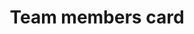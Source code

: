 ---
title: Team members card
category: Application
paid: true
isActive: true
ltr: {"react":{"jsxTail":[{"code":"const members = [\n    {\n        avatar: \"https://api.uifaces.co/our-content/donated/xZ4wg2Xj.jpg\",\n        name: \"John lorin\",\n        email: \"john@example.com\"\n    }, {\n        avatar: \"https://randomuser.me/api/portraits/men/86.jpg\",\n        name: \"Chris bondi\",\n        email: \"chridbondi@example.com\"\n    }, {\n        avatar: \"https://images.unsplash.com/photo-1464863979621-258859e62245?ixlib=rb-1.2.1&q=80&fm=jpg&crop=faces&fit=crop&h=200&w=200&ixid=eyJhcHBfaWQiOjE3Nzg0fQ\",\n        name: \"yasmine\",\n        email: \"yasmine@example.com\"\n    }, {\n        avatar: \"https://images.unsplash.com/photo-1507003211169-0a1dd7228f2d?ixlib=rb-0.3.5&q=80&fm=jpg&crop=faces&fit=crop&h=200&w=200&s=a72ca28288878f8404a795f39642a46f\",\n        name: \"Joseph\",\n        email: \"joseph@example.com\"\n    },\n]\n\nexport default () => (\n    <div className=\"max-w-2xl mx-auto px-4\">\n        <div className=\"items-start justify-between sm:flex\">\n            <div>\n                <h4 className=\"text-gray-800 text-xl font-semibold\">Team members</h4>\n                <p className=\"mt-2 text-gray-600 text-base sm:text-sm\">Give your team members access to manage the system.</p>\n            </div>\n            <a href=\"javascript:void(0)\" className=\"inline-flex items-center justify-center gap-1 py-2 px-3 mt-2 font-medium text-sm text-center text-white bg-indigo-600 hover:bg-indigo-500 active:bg-indigo-700 rounded-lg sm:mt-0\">\n                <svg xmlns=\"http://www.w3.org/2000/svg\" fill=\"none\" viewBox=\"0 0 24 24\" strokeWidth={1.5} stroke=\"currentColor\" className=\"w-6 h-6\">\n                    <path strokeLinecap=\"round\" strokeLinejoin=\"round\" d=\"M12 6v12m6-6H6\" />\n                </svg>\n                New member\n            </a>\n        </div>\n        <ul className=\"mt-12 divide-y\">\n            {\n                members.map((item, idx) => (\n                    <li key={idx} className=\"py-5 flex items-start justify-between\">\n                        <div className=\"flex gap-3\">\n                            <img src={item.avatar} className=\"flex-none w-12 h-12 rounded-full\" />\n                            <div>\n                                <span className=\"block text-sm text-gray-700 font-semibold\">{item.name}</span>\n                                <span className=\"block text-sm text-gray-600\">{item.email}</span>\n                            </div>\n                        </div>\n                        <a href=\"javascript:void(0)\" className=\"text-gray-700 text-sm border rounded-lg px-3 py-2 duration-150 bg-white hover:bg-gray-100\">Manage</a>\n                    </li>\n                ))\n            }\n        </ul>\n    </div>\n)","label":"App.jsx"}],"jsxCss":[]},"vue":{"vueTail":[],"vueCss":[]},"preview":"function App() {\n  const members = [{\n    avatar: \"https://api.uifaces.co/our-content/donated/xZ4wg2Xj.jpg\",\n    name: \"John lorin\",\n    email: \"john@example.com\"\n  }, {\n    avatar: \"https://randomuser.me/api/portraits/men/86.jpg\",\n    name: \"Chris bondi\",\n    email: \"chridbondi@example.com\"\n  }, {\n    avatar: \"https://images.unsplash.com/photo-1464863979621-258859e62245?ixlib=rb-1.2.1&q=80&fm=jpg&crop=faces&fit=crop&h=200&w=200&ixid=eyJhcHBfaWQiOjE3Nzg0fQ\",\n    name: \"yasmine\",\n    email: \"yasmine@example.com\"\n  }, {\n    avatar: \"https://images.unsplash.com/photo-1507003211169-0a1dd7228f2d?ixlib=rb-0.3.5&q=80&fm=jpg&crop=faces&fit=crop&h=200&w=200&s=a72ca28288878f8404a795f39642a46f\",\n    name: \"Joseph\",\n    email: \"joseph@example.com\"\n  }];\n  return /*#__PURE__*/React.createElement(\"div\", {\n    className: \"max-w-2xl mx-auto px-4 py-16\"\n  }, /*#__PURE__*/React.createElement(\"div\", {\n    className: \"items-start justify-between sm:flex\"\n  }, /*#__PURE__*/React.createElement(\"div\", null, /*#__PURE__*/React.createElement(\"h4\", {\n    className: \"text-gray-800 text-xl font-semibold\"\n  }, \"Team members\"), /*#__PURE__*/React.createElement(\"p\", {\n    className: \"mt-2 text-gray-600 text-base sm:text-sm\"\n  }, \"Give your team members access to manage the system.\")), /*#__PURE__*/React.createElement(\"a\", {\n    href: \"javascript:void(0)\",\n    className: \"inline-flex items-center justify-center gap-1 py-2 px-3 mt-2 font-medium text-sm text-center text-white bg-indigo-600 hover:bg-indigo-500 active:bg-indigo-700 rounded-lg sm:mt-0\"\n  }, /*#__PURE__*/React.createElement(\"svg\", {\n    xmlns: \"http://www.w3.org/2000/svg\",\n    fill: \"none\",\n    viewBox: \"0 0 24 24\",\n    strokeWidth: 1.5,\n    stroke: \"currentColor\",\n    className: \"w-6 h-6\"\n  }, /*#__PURE__*/React.createElement(\"path\", {\n    strokeLinecap: \"round\",\n    strokeLinejoin: \"round\",\n    d: \"M12 6v12m6-6H6\"\n  })), \"New member\")), /*#__PURE__*/React.createElement(\"ul\", {\n    className: \"mt-12 divide-y\"\n  }, members.map((item, idx) => /*#__PURE__*/React.createElement(\"li\", {\n    key: idx,\n    className: \"py-5 flex items-start justify-between\"\n  }, /*#__PURE__*/React.createElement(\"div\", {\n    className: \"flex gap-3\"\n  }, /*#__PURE__*/React.createElement(\"img\", {\n    src: item.avatar,\n    className: \"flex-none w-12 h-12 rounded-full\"\n  }), /*#__PURE__*/React.createElement(\"div\", null, /*#__PURE__*/React.createElement(\"span\", {\n    className: \"block text-sm text-gray-700 font-semibold\"\n  }, item.name), /*#__PURE__*/React.createElement(\"span\", {\n    className: \"block text-sm text-gray-600\"\n  }, item.email))), /*#__PURE__*/React.createElement(\"a\", {\n    href: \"javascript:void(0)\",\n    className: \"text-gray-700 text-sm border rounded-lg px-3 py-2 duration-150 bg-white hover:bg-gray-100\"\n  }, \"Manage\")))));\n}"}
rtl: {"preview":"function App() {\n  const members = [{\n    avatar: \"https://api.uifaces.co/our-content/donated/xZ4wg2Xj.jpg\",\n    name: \"جون لورين\",\n    email: \"john@example.com\"\n  }, {\n    avatar: \"https://randomuser.me/api/portraits/men/86.jpg\",\n    name: \"كريس بوندي\",\n    email: \"chridbondi@example.com\"\n  }, {\n    avatar: \"https://images.unsplash.com/photo-1464863979621-258859e62245?ixlib=rb-1.2.1&q=80&fm=jpg&crop=faces&fit=crop&h=200&w=200&ixid=eyJhcHBfaWQiOjE3Nzg0fQ\",\n    name: \"ياسمين\",\n    email: \"yasmine@example.com\"\n  }, {\n    avatar: \"https://images.unsplash.com/photo-1507003211169-0a1dd7228f2d?ixlib=rb-0.3.5&q=80&fm=jpg&crop=faces&fit=crop&h=200&w=200&s=a72ca28288878f8404a795f39642a46f\",\n    name: \"جوزيف\",\n    email: \"joseph@example.com\"\n  }];\n  return /*#__PURE__*/React.createElement(\"div\", {\n    className: \"max-w-2xl mx-auto px-4 py-16 md:px-8\"\n  }, /*#__PURE__*/React.createElement(\"div\", {\n    className: \"items-start justify-between sm:flex\"\n  }, /*#__PURE__*/React.createElement(\"div\", null, /*#__PURE__*/React.createElement(\"h4\", {\n    className: \"text-gray-800 text-xl font-semibold\"\n  }, \"\\u0623\\u0639\\u0636\\u0627\\u0621 \\u0627\\u0644\\u0641\\u0631\\u064A\\u0642\"), /*#__PURE__*/React.createElement(\"p\", {\n    className: \"mt-2 text-gray-600 text-base sm:text-sm\"\n  }, \"\\u0627\\u0645\\u0646\\u062D \\u0623\\u0639\\u0636\\u0627\\u0621 \\u0641\\u0631\\u064A\\u0642\\u0643 \\u062D\\u0642 \\u0627\\u0644\\u0648\\u0635\\u0648\\u0644 \\u0644\\u0625\\u062F\\u0627\\u0631\\u0629 \\u0627\\u0644\\u0646\\u0638\\u0627\\u0645.\")), /*#__PURE__*/React.createElement(\"a\", {\n    href: \"javascript:void(0)\",\n    className: \"inline-flex items-center justify-center gap-1 py-2 px-3 mt-2 font-medium text-sm text-center text-white bg-indigo-600 hover:bg-indigo-500 active:bg-indigo-700 rounded-lg sm:mt-0\"\n  }, /*#__PURE__*/React.createElement(\"svg\", {\n    xmlns: \"http://www.w3.org/2000/svg\",\n    fill: \"none\",\n    viewBox: \"0 0 24 24\",\n    strokeWidth: 1.5,\n    stroke: \"currentColor\",\n    className: \"w-6 h-6\"\n  }, /*#__PURE__*/React.createElement(\"path\", {\n    strokeLinecap: \"round\",\n    strokeLinejoin: \"round\",\n    d: \"M12 6v12m6-6H6\"\n  })), \"\\u0625\\u0636\\u0627\\u0641\\u0629 \\u0639\\u0636\\u0648\")), /*#__PURE__*/React.createElement(\"ul\", {\n    className: \"mt-12 divide-y\"\n  }, members.map((item, idx) => /*#__PURE__*/React.createElement(\"li\", {\n    key: idx,\n    className: \"py-5 flex items-start justify-between\"\n  }, /*#__PURE__*/React.createElement(\"div\", {\n    className: \"flex gap-3\"\n  }, /*#__PURE__*/React.createElement(\"img\", {\n    src: item.avatar,\n    className: \"flex-none w-12 h-12 rounded-full\"\n  }), /*#__PURE__*/React.createElement(\"div\", null, /*#__PURE__*/React.createElement(\"span\", {\n    className: \"block text-sm text-gray-700 font-semibold\"\n  }, item.name), /*#__PURE__*/React.createElement(\"span\", {\n    className: \"block text-sm text-gray-600\"\n  }, item.email))), /*#__PURE__*/React.createElement(\"a\", {\n    href: \"javascript:void(0)\",\n    className: \"text-gray-700 text-sm border rounded-lg px-3 py-2 duration-150 bg-white hover:bg-gray-100\"\n  }, \"\\u0625\\u062F\\u0627\\u0631\\u0629\")))));\n}","react":{"jsxCss":[],"jsxTail":[{"code":"const members = [\n    {\n        avatar: \"https://api.uifaces.co/our-content/donated/xZ4wg2Xj.jpg\",\n        name: \"جون لورين\",\n        email: \"john@example.com\"\n    }, {\n        avatar: \"https://randomuser.me/api/portraits/men/86.jpg\",\n        name: \"كريس بوندي\",\n        email: \"chridbondi@example.com\"\n    }, {\n        avatar: \"https://images.unsplash.com/photo-1464863979621-258859e62245?ixlib=rb-1.2.1&q=80&fm=jpg&crop=faces&fit=crop&h=200&w=200&ixid=eyJhcHBfaWQiOjE3Nzg0fQ\",\n        name: \"ياسمين\",\n        email: \"yasmine@example.com\"\n    }, {\n        avatar: \"https://images.unsplash.com/photo-1507003211169-0a1dd7228f2d?ixlib=rb-0.3.5&q=80&fm=jpg&crop=faces&fit=crop&h=200&w=200&s=a72ca28288878f8404a795f39642a46f\",\n        name: \"جوزيف\",\n        email: \"joseph@example.com\"\n    },\n]\n\nexport default () => {\n    return (\n        <div className=\"max-w-2xl mx-auto px-4 md:px-8\">\n            <div className=\"items-start justify-between sm:flex\">\n                <div>\n                    <h4 className=\"text-gray-800 text-xl font-semibold\">أعضاء الفريق</h4>\n                    <p className=\"mt-2 text-gray-600 text-base sm:text-sm\">امنح أعضاء فريقك حق الوصول لإدارة النظام.</p>\n                </div>\n                <a href=\"javascript:void(0)\" className=\"inline-flex items-center justify-center gap-1 py-2 px-3 mt-2 font-medium text-sm text-center text-white bg-indigo-600 hover:bg-indigo-500 active:bg-indigo-700 rounded-lg sm:mt-0\">\n                    <svg xmlns=\"http://www.w3.org/2000/svg\" fill=\"none\" viewBox=\"0 0 24 24\" strokeWidth={1.5} stroke=\"currentColor\" className=\"w-6 h-6\">\n                        <path strokeLinecap=\"round\" strokeLinejoin=\"round\" d=\"M12 6v12m6-6H6\" />\n                    </svg>\n                    إضافة عضو\n                </a>\n            </div>\n            <ul className=\"mt-12 divide-y\">\n                {\n                    members.map((item, idx) => (\n                        <li key={idx} className=\"py-5 flex items-start justify-between\">\n                            <div className=\"flex gap-3\">\n                                <img src={item.avatar} className=\"flex-none w-12 h-12 rounded-full\" />\n                                <div>\n                                    <span className=\"block text-sm text-gray-700 font-semibold\">{item.name}</span>\n                                    <span className=\"block text-sm text-gray-600\">{item.email}</span>\n                                </div>\n                            </div>\n                            <a href=\"javascript:void(0)\" className=\"text-gray-700 text-sm border rounded-lg px-3 py-2 duration-150 bg-white hover:bg-gray-100\">إدارة</a>\n                        </li>\n                    ))\n                }\n            </ul>\n        </div>\n    )\n}","label":"App.jsx"}]},"vue":{"vueTail":[],"vueCss":[]}}
slug: /cards
id: 552fa104-f610-4176-87b2-061d2f1b44aa
created_at: 1668380146554
---